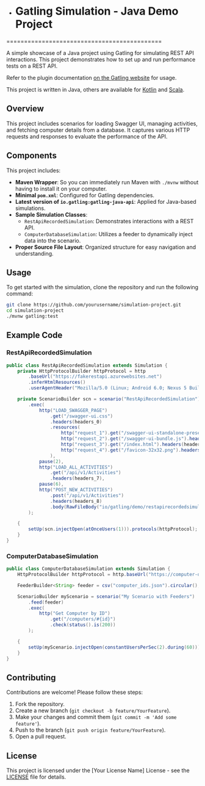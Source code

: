 * # Gatling Simulation - Java Demo Project
============================================

A simple showcase of a Java project using Gatling for simulating REST API interactions. This project demonstrates how to set up and run performance tests on a REST API.

Refer to the plugin documentation [on the Gatling website](https://docs.gatling.io/reference/integrations/build-tools/maven-plugin/) for usage.

This project is written in Java, others are available for [Kotlin](https://github.com/gatling/gatling-maven-plugin-demo-kotlin)
and [Scala](https://github.com/gatling/gatling-maven-plugin-demo-scala).

## Overview
This project includes scenarios for loading Swagger UI, managing activities, and fetching computer details from a database. It captures various HTTP requests and responses to evaluate the performance of the API.

## Components
This project includes:

* **Maven Wrapper**: So you can immediately run Maven with `./mvnw` without having to install it on your computer.
* **Minimal `pom.xml`**: Configured for Gatling dependencies.
* **Latest version of `io.gatling:gatling-java-api`**: Applied for Java-based simulations.
* **Sample Simulation Classes**:
  - `RestApiRecordedSimulation`: Demonstrates interactions with a REST API.
  - `ComputerDatabaseSimulation`: Utilizes a feeder to dynamically inject data into the scenario.
* **Proper Source File Layout**: Organized structure for easy navigation and understanding.

## Usage
To get started with the simulation, clone the repository and run the following command:

```bash
git clone https://github.com/yourusername/simulation-project.git
cd simulation-project
./mvnw gatling:test
```

## Example Code

### RestApiRecordedSimulation
```java
public class RestApiRecordedSimulation extends Simulation {
    private HttpProtocolBuilder httpProtocol = http
        .baseUrl("https://fakerestapi.azurewebsites.net")
        .inferHtmlResources()
        .userAgentHeader("Mozilla/5.0 (Linux; Android 6.0; Nexus 5 Build/MRA58N) AppleWebKit/537.36 (KHTML, like Gecko) Chrome/131.0.0.0 Mobile Safari/537.36");

    private ScenarioBuilder scn = scenario("RestApiRecordedSimulation")
        .exec(
            http("LOAD_SWAGGER_PAGE")
                .get("/swagger-ui.css")
                .headers(headers_0)
                .resources(
                    http("request_1").get("/swagger-ui-standalone-preset.js").headers(headers_0),
                    http("request_2").get("/swagger-ui-bundle.js").headers(headers_0),
                    http("request_3").get("/index.html").headers(headers_3),
                    http("request_4").get("/favicon-32x32.png").headers(headers_0)
                ),
            pause(2),
            http("LOAD_ALL_ACTIVITIES")
                .get("/api/v1/Activities")
                .headers(headers_7),
            pause(6),
            http("POST_NEW_ACTIVITIES")
                .post("/api/v1/Activities")
                .headers(headers_8)
                .body(RawFileBody("io/gatling/demo/restapirecordedsimulation/0008_request.json"))
        );

    {
        setUp(scn.injectOpen(atOnceUsers(1))).protocols(httpProtocol);
    }
}
```

### ComputerDatabaseSimulation
```java
public class ComputerDatabaseSimulation extends Simulation {
    HttpProtocolBuilder httpProtocol = http.baseUrl("https://computer-database.gatling.io").acceptHeader("text/html");

    FeederBuilder<String> feeder = csv("computer_ids.json").circular();

    ScenarioBuilder myScenario = scenario("My Scenario with Feeders")
        .feed(feeder)
        .exec(
            http("Get Computer by ID")
                .get("/computers/#{id}")
                .check(status().is(200))
        );

    {
        setUp(myScenario.injectOpen(constantUsersPerSec(2).during(60))).protocols(httpProtocol);
    }
}
```

## Contributing
Contributions are welcome! Please follow these steps:
1. Fork the repository.
2. Create a new branch (`git checkout -b feature/YourFeature`).
3. Make your changes and commit them (`git commit -m 'Add some feature'`).
4. Push to the branch (`git push origin feature/YourFeature`).
5. Open a pull request.

## License
This project is licensed under the [Your License Name] License - see the [LICENSE](LICENSE) file for details.

